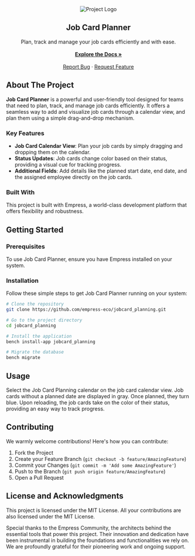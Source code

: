 <div align="center">
  <img alt="Project Logo" src="https://grow.empress.eco/uploads/default/original/2X/1/1f1e1044d3864269d2a613577edb9763890422ab.png">
  <h2 align="center">Job Card Planner</h2>
  <p align="center">
    Plan, track and manage your job cards efficiently and with ease.
    <br />
    <br />
    <a href="https://empress.eco/"><strong>Explore the Docs »</strong></a>
    <br />
    <br />
    <a href="https://github.com/empress-eco/jobcard_planning/issues">Report Bug</a>
    ·
    <a href="https://github.com/empress-eco/jobcard_planning/issues">Request Feature</a>
  </p>
</div>

## About The Project

**Job Card Planner** is a powerful and user-friendly tool designed for teams that need to plan, track, and manage job cards efficiently. It offers a seamless way to add and visualize job cards through a calendar view, and plan them using a simple drag-and-drop mechanism.

### Key Features
- **Job Card Calendar View**: Plan your job cards by simply dragging and dropping them on the calendar. 
- **Status Updates**: Job cards change color based on their status, providing a visual cue for tracking progress.
- **Additional Fields**: Add details like the planned start date, end date, and the assigned employee directly on the job cards.

### Built With
This project is built with Empress, a world-class development platform that offers flexibility and robustness.

## Getting Started

### Prerequisites
To use Job Card Planner, ensure you have Empress installed on your system.

### Installation
Follow these simple steps to get Job Card Planner running on your system:

```sh
# Clone the repository
git clone https://github.com/empress-eco/jobcard_planning.git

# Go to the project directory
cd jobcard_planning

# Install the application
bench install-app jobcard_planning

# Migrate the database
bench migrate
```

## Usage
Select the Job Card Planning calendar on the job card calendar view. Job cards without a planned date are displayed in gray. Once planned, they turn blue. Upon reloading, the job cards take on the color of their status, providing an easy way to track progress.

## Contributing
We warmly welcome contributions! Here's how you can contribute:

1. Fork the Project
2. Create your Feature Branch (`git checkout -b feature/AmazingFeature`)
3. Commit your Changes (`git commit -m 'Add some AmazingFeature'`)
4. Push to the Branch (`git push origin feature/AmazingFeature`)
5. Open a Pull Request

## License and Acknowledgments
This project is licensed under the MIT License. All your contributions are also licensed under the MIT License.

Special thanks to the Empress Community, the architects behind the essential tools that power this project. Their innovation and dedication have been instrumental in building the foundations and functionalities we rely on. We are profoundly grateful for their pioneering work and ongoing support.